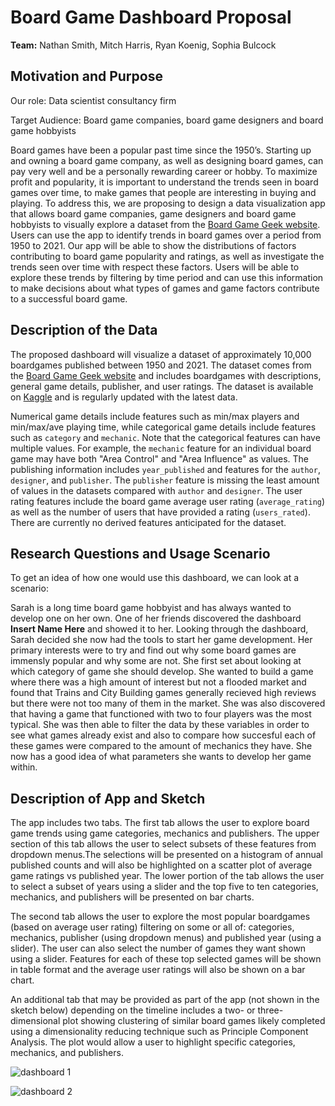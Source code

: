 # Board Game Dashboard Proposal

**Team:** Nathan Smith, Mitch Harris, Ryan Koenig, Sophia Bulcock

## Motivation and Purpose

Our role: Data scientist consultancy firm

Target Audience: Board game companies, board game designers and board game hobbyists

Board games have been a popular past time since the 1950’s. Starting up and owning a board game company, as well as designing board games, can pay very well and be a personally rewarding career or hobby. To maximize profit and popularity, it is important to understand the trends seen in board games over time, to make games that people are interesting in buying and playing. To address this, we are proposing to design a data visualization app that allows board game companies, game designers and board game hobbyists to visually explore a dataset from the [Board Game Geek website](https://boardgamegeek.com/). Users can use the app to identify trends in board games over a period from 1950 to 2021. Our app will be able to show the distributions of factors contributing to board game popularity and ratings, as well as investigate the trends seen over time with respect these factors. Users will be able to explore these trends by filtering by time period and can use this information to make decisions about what types of games and game factors contribute to a successful board game.

## Description of the Data

The proposed dashboard will visualize a dataset of approximately 10,000 boardgames published between 1950 and 2021. The dataset comes from the [Board Game Geek website](https://boardgamegeek.com/) and includes boardgames with descriptions, general game details, publisher, and user ratings. The dataset is available on [Kaggle](https://www.kaggle.com/mshepherd/board-games) and is regularly updated with the latest data.

Numerical game details include features such as min/max players and min/max/ave playing time, while categorical game details include features such as `category` and  `mechanic`. Note that the categorical features can have multiple values. For example, the `mechanic` feature for an individual board game may have both "Area Control" and "Area Influence" as values. The publishing information includes `year_published` and features for the `author`, `designer`, and `publisher`. The `publisher` feature is missing the least amount of values in the datasets compared with `author` and `designer`. The user rating features include the board game average user rating (`average_rating`) as well as the number of users that have provided a rating (`users_rated`).  There are currently no derived features anticipated for the dataset.

## Research Questions and Usage Scenario

To get an idea of how one would use this dashboard, we can look at a scenario:

Sarah is a long time board game hobbyist and has always wanted to develop one on her own. One of her friends discovered the dashboard **Insert Name Here** and showed it to her. Looking through the dashboard, Sarah decided she now had the tools to start her game development. Her primary interests were to try and find out why some board games are immensly popular and why some are not. She first set about looking at which category of game she should develop. She wanted to build a game where there was a high amount of interest but not a flooded market and found that Trains and City Building games generally recieved high reviews but there were not too many of them in the market. She was also discovered that having a game that functioned with two to four players was the most typical. She was then able to filter the data by these variables in order to see what games already exist and also to compare how succesful each of these games were compared to the amount of mechanics they have.  She now has a good idea of what parameters she wants to develop her game within.

## Description of App and Sketch

The app includes two tabs. The first tab allows the user to explore board game trends using game categories, mechanics and publishers. The upper section of this tab allows the user to select subsets of these features from dropdown menus.The selections will be presented on a histogram of annual published counts and will also be highlighted on a scatter plot of average game ratings vs published year. The lower portion of the tab allows the user to select a subset of years using a slider and the top five to ten categories, mechanics, and publishers will be presented on bar charts.

The second tab allows the user to explore the most popular boardgames (based on average user rating) filtering on some or all of: categories, mechanics, publisher (using dropdown menus) and published year (using a slider). The user can also select the number of games they want shown using a slider. Features for each of these top selected games will be shown in table format and the average user ratings will also be shown on a bar chart.

An additional tab that may be provided as part of the app (not shown in the sketch below) depending on the timeline includes a two- or three-dimensional plot showing clustering of similar board games likely completed using a dimensionality reducing technique such as Principle Component Analysis. The plot would allow a user to highlight specific categories, mechanics, and publishers.

![dashboard 1](https://github.com/ubco-mds-2020-labs/dashboard-project-group14/images/dashboard_sketch_1.PNG)

![dashboard 2](https://github.com/ubco-mds-2020-labs/dashboard-project-group14/images/dashboard_sketch_2.PNG)

